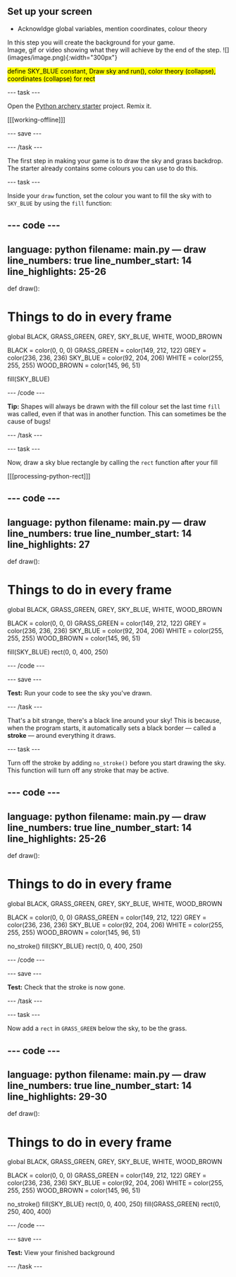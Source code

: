 ## Set up your screen

- Acknowldge global variables, mention coordinates, colour theory

<div style="display: flex; flex-wrap: wrap">
<div style="flex-basis: 200px; flex-grow: 1; margin-right: 15px;">
In this step you will create the background for your game.
</div>
<div>
Image, gif or video showing what they will achieve by the end of the step. ![](images/image.png){:width="300px"}
</div>
</div>

<mark>define SKY_BLUE constant, Draw sky and run(), color theory (collapse), coordinates (collapse) for rect</mark>

--- task ---

Open the [Python archery starter](https://trinket.io/python/bbcc44911d) project. Remix it.

[[[working-offline]]]

--- save ---

--- /task ---

The first step in making your game is to draw the sky and grass backdrop. The starter already contains some colours you can use to do this.

--- task ---

Inside your `draw` function, set the colour you want to fill the sky with to `SKY_BLUE` by using the `fill` function:

--- code ---
---
language: python
filename: main.py — draw
line_numbers: true
line_number_start: 14 
line_highlights: 25-26
---
def draw():
  # Things to do in every frame
  
  global BLACK, GRASS_GREEN, GREY, SKY_BLUE, WHITE, WOOD_BROWN
  
  BLACK = color(0, 0, 0)
  GRASS_GREEN = color(149, 212, 122)
  GREY = color(236, 236, 236)
  SKY_BLUE = color(92, 204, 206)
  WHITE = color(255, 255, 255)
  WOOD_BROWN = color(145, 96, 51)

  fill(SKY_BLUE)


--- /code ---

**Tip:** Shapes will always be drawn with the fill colour set the last time `fill` was called, even if that was in another function. This can sometimes be the cause of bugs!

--- /task ---

--- task ---

Now, draw a sky blue rectangle by calling the `rect` function after your fill

[[[processing-python-rect]]]

--- code ---
---
language: python
filename: main.py — draw
line_numbers: true
line_number_start: 14 
line_highlights: 27
---
def draw():
  # Things to do in every frame
  
  global BLACK, GRASS_GREEN, GREY, SKY_BLUE, WHITE, WOOD_BROWN
  
  BLACK = color(0, 0, 0)
  GRASS_GREEN = color(149, 212, 122)
  GREY = color(236, 236, 236)
  SKY_BLUE = color(92, 204, 206)
  WHITE = color(255, 255, 255)
  WOOD_BROWN = color(145, 96, 51)

  fill(SKY_BLUE)
  rect(0, 0, 400, 250)


--- /code ---

--- save ---

**Test:** Run your code to see the sky you've drawn.

--- /task ---

That's a bit strange, there's a black line around your sky! This is because, when the program starts, it automatically sets a black border — called a **stroke** — around everything it draws.

--- task ---

Turn off the stroke by adding `no_stroke()` before you start drawing the sky. This function will turn off any stroke that may be active.

--- code ---
---
language: python
filename: main.py — draw
line_numbers: true
line_number_start: 14 
line_highlights: 25-26
---
def draw():
  # Things to do in every frame
  
  global BLACK, GRASS_GREEN, GREY, SKY_BLUE, WHITE, WOOD_BROWN
  
  BLACK = color(0, 0, 0)
  GRASS_GREEN = color(149, 212, 122)
  GREY = color(236, 236, 236)
  SKY_BLUE = color(92, 204, 206)
  WHITE = color(255, 255, 255)
  WOOD_BROWN = color(145, 96, 51)

  no_stroke()
  fill(SKY_BLUE)
  rect(0, 0, 400, 250)


--- /code ---

--- save ---

**Test:** Check that the stroke is now gone.

--- /task ---

--- task ---

Now add a `rect` in `GRASS_GREEN` below the sky, to be the grass.

--- code ---
---
language: python
filename: main.py — draw
line_numbers: true
line_number_start: 14 
line_highlights: 29-30
---
def draw():
  # Things to do in every frame
  
  global BLACK, GRASS_GREEN, GREY, SKY_BLUE, WHITE, WOOD_BROWN
  
  BLACK = color(0, 0, 0)
  GRASS_GREEN = color(149, 212, 122)
  GREY = color(236, 236, 236)
  SKY_BLUE = color(92, 204, 206)
  WHITE = color(255, 255, 255)
  WOOD_BROWN = color(145, 96, 51)

  no_stroke()
  fill(SKY_BLUE)
  rect(0, 0, 400, 250)
  fill(GRASS_GREEN)
  rect(0, 250, 400, 400)


--- /code ---

--- save ---

**Test:** View your finished background

--- /task ---